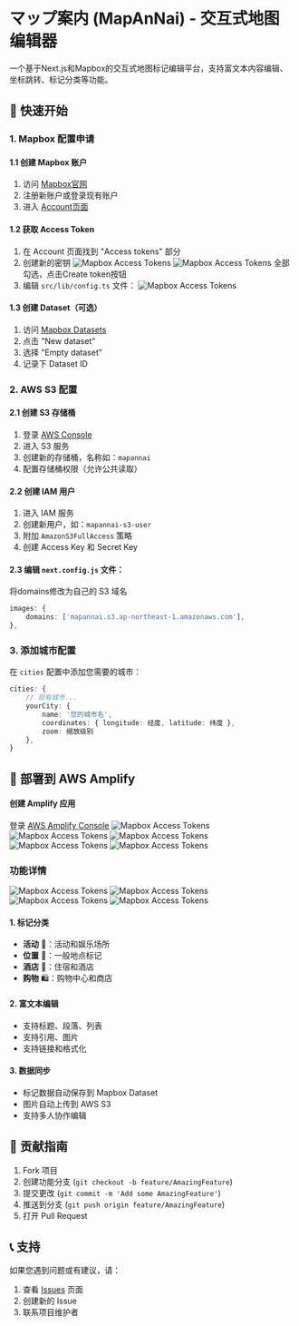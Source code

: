 # マップ案内 (MapAnNai) - 交互式地图编辑器

一个基于Next.js和Mapbox的交互式地图标记编辑平台，支持富文本内容编辑、坐标跳转、标记分类等功能。

## 🚀 快速开始

### 1. Mapbox 配置申请

#### 1.1 创建 Mapbox 账户
1. 访问 [Mapbox官网](https://www.mapbox.com/)
2. 注册新账户或登录现有账户
3. 进入 [Account页面](https://account.mapbox.com/)

#### 1.2 获取 Access Token
1. 在 Account 页面找到 "Access tokens" 部分
2. 创建新的密钥
![Mapbox Access Tokens](READMEIMG/mapbox1.png)
![Mapbox Access Tokens](READMEIMG/mapbox2.png)
全部勾选，点击Create token按钮
3. 编辑 `src/lib/config.ts` 文件：
![Mapbox Access Tokens](READMEIMG/mapbox5.png)

#### 1.3 创建 Dataset（可选）
1. 访问 [Mapbox Datasets](https://studio.mapbox.com/datasets/)
2. 点击 "New dataset"
3. 选择 "Empty dataset"
4. 记录下 Dataset ID

### 2. AWS S3 配置

#### 2.1 创建 S3 存储桶
1. 登录 [AWS Console](https://console.aws.amazon.com/)
2. 进入 S3 服务
3. 创建新的存储桶，名称如：`mapannai`
4. 配置存储桶权限（允许公共读取）

#### 2.2 创建 IAM 用户
1. 进入 IAM 服务
2. 创建新用户，如：`mapannai-s3-user`
3. 附加 `AmazonS3FullAccess` 策略
4. 创建 Access Key 和 Secret Key

#### 2.3 编辑 `next.config.js` 文件：
将domains修改为自己的 S3 域名

```typescript
images: {
    domains: ['mapannai.s3.ap-northeast-1.amazonaws.com'],
},
```

### 3. 添加城市配置
在 `cities` 配置中添加您需要的城市：

```typescript
cities: {
    // 现有城市...
    yourCity: {
        name: '您的城市名',
        coordinates: { longitude: 经度, latitude: 纬度 },
        zoom: 缩放级别
    },
}
```

## 🚀 部署到 AWS Amplify

#### 创建 Amplify 应用
登录 [AWS Amplify Console](https://console.aws.amazon.com/amplify/)
![Mapbox Access Tokens](READMEIMG/amplify1.png)
![Mapbox Access Tokens](READMEIMG/amplify2.png)
![Mapbox Access Tokens](READMEIMG/amplify3.png)
![Mapbox Access Tokens](READMEIMG/amplify4.png)
![Mapbox Access Tokens](READMEIMG/amplify5.png)


### 功能详情

![Mapbox Access Tokens](READMEIMG/编辑模式1.png)
![Mapbox Access Tokens](READMEIMG/编辑模式2.png)
![Mapbox Access Tokens](READMEIMG/浏览模式.png)
![Mapbox Access Tokens](READMEIMG/浏览模式2.png)

#### 1. 标记分类
- **活动** 🎯：活动和娱乐场所
- **位置** 📍：一般地点标记
- **酒店** 🏨：住宿和酒店
- **购物** 🛍️：购物中心和商店

#### 2. 富文本编辑
- 支持标题、段落、列表
- 支持引用、图片
- 支持链接和格式化

#### 3. 数据同步
- 标记数据自动保存到 Mapbox Dataset
- 图片自动上传到 AWS S3
- 支持多人协作编辑


## 🤝 贡献指南

1. Fork 项目
2. 创建功能分支 (`git checkout -b feature/AmazingFeature`)
3. 提交更改 (`git commit -m 'Add some AmazingFeature'`)
4. 推送到分支 (`git push origin feature/AmazingFeature`)
5. 打开 Pull Request

## 📞 支持

如果您遇到问题或有建议，请：

1. 查看 [Issues](../../issues) 页面
2. 创建新的 Issue
3. 联系项目维护者

